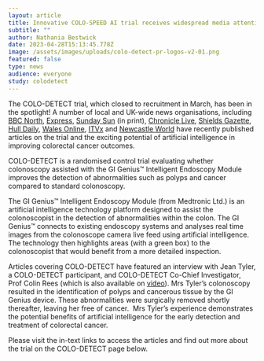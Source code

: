 ```yaml
---
layout: article
title: Innovative COLO-SPEED AI trial receives widespread media attention
subtitle: ""
author: Nathania Bestwick
date: 2023-04-28T15:13:45.778Z
image: /assets/images/uploads/colo-detect-pr-logos-v2-01.png
featured: false
type: news
audience: everyone
study: colodetect
---
```

The COLO-DETECT trial, which closed to recruitment in March, has been in the spotlight! A number of local and UK-wide news organisations, including [BBC North](https://www.bbc.co.uk/news/uk-england-tyne-65336477), [Express](https://www.express.co.uk/life-style/health/1762055/bowel-cancer-diagnosis-ai), [Sunday Sun](https://www.pressreader.com/uk/sunday-sun-1304/20230423/281633899543750) (in print), [Chronicle Live](https://www.chroniclelive.co.uk/news/health/ai-helps-detect-bowel-cancer-26751382), [Shields Gazette](https://www.shieldsgazette.com/health/ai-study-aimed-at-preventing-bowel-cancer-ends-at-south-tyneside-district-hospital-4111880), [Hull Daily](https://www.hulldailymail.co.uk/news/uk-world-news/pensioner-whose-bowel-cancer-found-8379365), [Wales Online](https://www.walesonline.co.uk/news/uk-news/pensioner-whose-bowel-cancer-found-26763605), [ITVx](https://www.itv.com/news/tyne-tees/2023-04-20/uk-trial-underway-for-ai-device-which-could-cut-cancer-deaths) and [Newcastle World](https://www.newcastleworld.com/health/newcastle-university-led-research-uses-ai-to-detect-early-signs-of-bowel-cancer-4111938) have recently published articles on the trial and the exciting potential of artificial intelligence in improving colorectal cancer outcomes.  

COLO-DETECT is a randomised control trial evaluating whether colonoscopy assisted with the GI Genius™ Intelligent Endoscopy Module improves the detection of abnormalities such as polyps and cancer compared to standard colonoscopy.

The GI Genius™ Intelligent Endoscopy Module (from Medtronic Ltd.) is an artificial intelligence technology platform designed to assist the colonoscopist in the detection of abnormalities within the colon. The GI Genius™ connects to existing endoscopy systems and analyses real time images from the colonoscope camera live feed using artificial intelligence. The technology then highlights areas (with a green box) to the colonoscopist that would benefit from a more detailed inspection.

Articles covering COLO-DETECT have featured an interview with Jean Tyler, a COLO-DETECT participant, and COLO-DETECT Co-Chief Investigator, Prof Colin Rees (which is also available on [video](https://www.shieldsgazette.com/health/ai-study-aimed-at-preventing-bowel-cancer-ends-at-south-tyneside-district-hospital-4111880)). Mrs Tyler’s colonoscopy resulted in the identification of polyps and cancerous tissue by the GI Genius device. These abnormalities were surgically removed shortly thereafter, leaving her free of cancer.  Mrs Tyler’s experience demonstrates the potential benefits of artificial intelligence for the early detection and treatment of colorectal cancer.

Please visit the in-text links to access the articles and find out more about the trial on the COLO-DETECT page below.